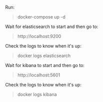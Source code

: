 Run:
> docker-compose up -d

Wait for elasticsearch to start and then go to:
> http://localhost:9200

Check the logs to know when it's up:
> docker logs elasticsearch

Wait for kibana to start and then go to:
> http://localhost:5601

Check the logs to know when it's up:
> docker logs kibana

